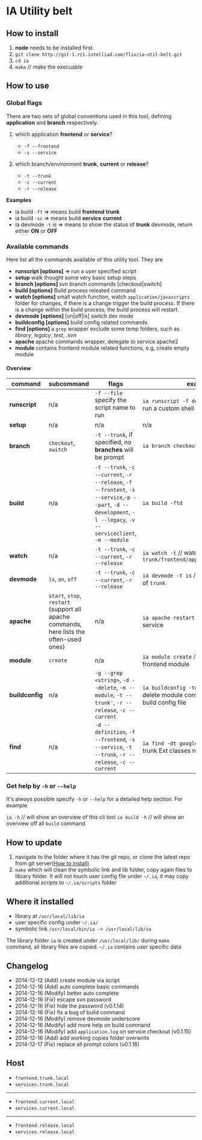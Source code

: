 # IA Utility belt

## How to install

1. **node** needs to be installed first.
2. `git clone http://git-1.rz1.intelliad.com/fliu/ia-util-belt.git`
3. `cd ia`
4. `make` // make the execuable

## How to use

### Global flags

There are two sets of global conventions used in this tool, defining **application** and **branch** respectively.

1. which application **frontend** or **service**?

    * `-f --frontend`
    * `-s --service`


2. which branch/environment **trunk**, **current** or **release**?

    * `-t --trunk`
    * `-c --current`
    * `-r --release`

**Examples**

* ia build `-ft` => means build **frontend** **trunk**
* ia build `-sc` => means build **service** **current**
* ia devmode `-t` is => means to show the status of **trunk** devmode, return either **ON** or **OFF**

### Available commands

Here list all the commands available of this utility tool. They are

*   **runscript [options]**       =>    run a user specified script
*   **setup**                     walk thought some very basic setup steps
*   **branch [options] <cmd>**    svn branch commands [checkout|switch]
*   **build [options]**           Build process releated command
*   **watch [options]**           small watch function, watch `application/javascripts` folder for changes, if there is a change
trigger the build process. If there is a change within the build process, the build process will restart.
*   **devmode [options] <cmd>**   [on|off|is] switch dev mode
*   **buildconfig [options]**     build config related commands
*   **find [options] <pattern>**  a `grep` wrapper exclude some temp folders, such as *library*, *legacy*, *test*, *.svn*
*   **apache <cmd>**              apache commands wrapper, delegate to service apache2
*   **module <cmd>**              contains frontend module related functions, e.g, create empty module

#### Overview

| command | subcommand | flags  | examples |
| -------- | -------- | ------- | --------- |
| **runscript**     | n/a   |  `-f --file` specify the script name to run  | `ia runscript -f dev_dependency.sh` // run a custom shell script |
| **setup**         | n/a  |  n/a    | n/a |
| **branch**        | `checkout`, `switch` | `-t --trunk`, if specified, no **branches** will be prompt | `ia branch checkout --trunk` |
| **build**         | n/a | `-t --trunk`, `-c --current`, `-r --release`, `-f --frontent`, `-s --service`,`-p --part`, `-d --development`, `-l --legacy`, `-v --serviceclient`, `-m --module` | `ia build -ftd` |
| **watch**         | n/a  |`-t --trunk`, `-c --current`, `-r --release` | `ia watch -t` // watch for `trunk/frontend/application/javascripts` |
| **devmode**       | `ls`, `on`, `off`  |`-t --trunk`, `-c --current`, `-r --release` | `ia devmode -t is` // check the devmode of `trunk`|
| **apache**        | `start`, `stop`, `restart` (support all apache commands, here lists the often-used ones)|n/a| `ia apache restart` // restart apache2 service|
| **module**        | `create` | n/a | `ia module create` // create empty frontend module|
| **buildconfig**   | n/a | `-g --grep <string>`, `-d --delete`, `-m --module`, `-t --trunk'`, `-r --release`, `-c --current` | `ia buildconfig -tgd google` // prompt to delete module contains name *google* in build config file|
| **find**          | n/a | `-d --definition`, `-f --frontend`, `-s --service`, `-t --trunk`, `-r --release`, `-c --current`| `ia find -dt google` // find in frontend trunk Ext classes name contains *google*|


### Get help by `-h` or `--help`

It's always possible specify `-h` or `--help` for a detailed help section. For example

`ia -h` // will show an overview of this cli tool
`ia build -h` // will show an overview off all `build` command

## How to update

1. navigate to the folder where it has the git repo, or clone the latest repo from git server[(How to install)](#how-to-install)
2. `make` which will clean the symbolic link and lib folder, copy again files to library folder.
It will not touch user config file under `~/.ia`, it may copy additional *scripts* to `~/.ia/scripts` folder

## Where it installed

* library at `/usr/local/lib/ia`
* user specific config under `~/.ia/`
* symbolic link `/usr/local/bin/ia -> /usr/local/lib/ia`

The library folder `ia` is created under `/usr/local/lib/` during `make` command, all library files are copied.
`~/.ia` contains user specific data


## Changelog
* 2014-12-12 (Add) create module via script
* 2014-12-16 (Add) auto complete basic commands
* 2014-12-16 (Modify) better auto complete
* 2014-12-16 (Fix) escape svn password
* 2014-12-16 (Fix) hide the password                                (v0.1.14)
* 2014-12-16 (Fix) fix a bug of build command
* 2014-12-16 (Modify) remove devmode underscore
* 2014-12-16 (Modify) add more help on build command
* 2014-12-16 (Modify) add `application.log` on service checkout     (v0.1.15)
* 2014-12-16 (Add) add working copies folder overwrite
* 2014-12-17 (Fix) replace all prompt colors                        (v0.1.16)


## Host
* `frontend.trunk.local`
* `services.trunk.local`

---

* `frontend.current.local`
* `services.current.local`

---

* `frontend.release.local`
* `services.release.local`
